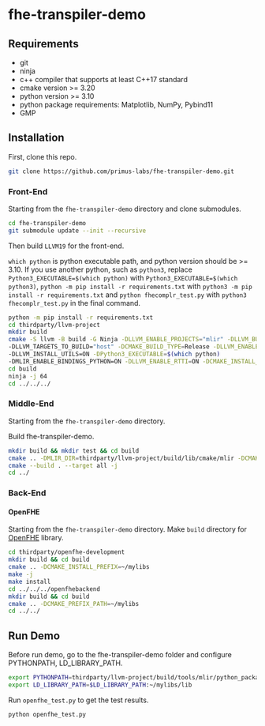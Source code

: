 # fhe-transpiler-demo

## Requirements
- git 
- ninja
- c++ compiler that supports at least C++17 standard
- cmake version >= 3.20
- python version >= 3.10
- python package requirements: Matplotlib, NumPy, Pybind11
- GMP

## Installation
First, clone this repo.
```bash
git clone https://github.com/primus-labs/fhe-transpiler-demo.git
```

### Front-End
Starting from the ``fhe-transpiler-demo`` directory and clone submodules.
```bash
cd fhe-transpiler-demo
git submodule update --init --recursive
```

Then build ``LLVM19`` for the front-end.

`which python` is python executable path, and python version should be >= 3.10. If you use another python,
such as `python3`, replace `Python3_EXECUTABLE=$(which python)` with `Python3_EXECUTABLE=$(which python3)`,
`python -m pip install -r requirements.txt` with `python3 -m pip install -r requirements.txt`
and `python fhecomplr_test.py` with `python3 fhecomplr_test.py` in the final command.
```bash
python -m pip install -r requirements.txt
cd thirdparty/llvm-project
mkdir build
cmake -S llvm -B build -G Ninja -DLLVM_ENABLE_PROJECTS="mlir" -DLLVM_BUILD_EXAMPLES=ON \
-DLLVM_TARGETS_TO_BUILD="host" -DCMAKE_BUILD_TYPE=Release -DLLVM_ENABLE_ASSERTIONS=ON  \
-DLLVM_INSTALL_UTILS=ON -DPython3_EXECUTABLE=$(which python)                          \
-DMLIR_ENABLE_BINDINGS_PYTHON=ON -DLLVM_ENABLE_RTTI=ON -DCMAKE_INSTALL_PREFIX=~/mylibs/llvm19
cd build
ninja -j 64
cd ../../../
```

### Middle-End
Starting from the ``fhe-transpiler-demo`` directory.

Build fhe-transpiler-demo.
```bash
mkdir build && mkdir test && cd build
cmake .. -DMLIR_DIR=thirdparty/llvm-project/build/lib/cmake/mlir -DCMAKE_INSTALL_PREFIX=~/mylibs/fhetran
cmake --build . --target all -j
cd ../
```

### Back-End
#### OpenFHE
Starting from the ``fhe-transpiler-demo`` directory.
Make ``build`` directory for [OpenFHE](https://github.com/openfheorg/openfhe-development.git) library.
```bash
cd thirdparty/openfhe-development
mkdir build && cd build
cmake .. -DCMAKE_INSTALL_PREFIX=~/mylibs
make -j
make install
cd ../../../openfhebackend
mkdir build && cd build
cmake .. -DCMAKE_PREFIX_PATH=~/mylibs
cd ../../
```

## Run Demo
Before run demo, go to the fhe-transpiler-demo folder and configure PYTHONPATH, LD_LIBRARY_PATH.
```bash
export PYTHONPATH=thirdparty/llvm-project/build/tools/mlir/python_packages/mlir_core:${PYTHONPATH}
export LD_LIBRARY_PATH=$LD_LIBRARY_PATH:~/mylibs/lib
```

Run  ```openfhe_test.py``` to get the test results.
```bash
python openfhe_test.py
```





